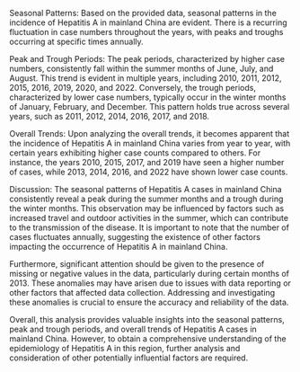 Seasonal Patterns: 
Based on the provided data, seasonal patterns in the incidence of Hepatitis A in mainland China are evident. There is a recurring fluctuation in case numbers throughout the years, with peaks and troughs occurring at specific times annually.

Peak and Trough Periods: 
The peak periods, characterized by higher case numbers, consistently fall within the summer months of June, July, and August. This trend is evident in multiple years, including 2010, 2011, 2012, 2015, 2016, 2019, 2020, and 2022. Conversely, the trough periods, characterized by lower case numbers, typically occur in the winter months of January, February, and December. This pattern holds true across several years, such as 2011, 2012, 2014, 2016, 2017, and 2018.

Overall Trends: 
Upon analyzing the overall trends, it becomes apparent that the incidence of Hepatitis A in mainland China varies from year to year, with certain years exhibiting higher case counts compared to others. For instance, the years 2010, 2015, 2017, and 2019 have seen a higher number of cases, while 2013, 2014, 2016, and 2022 have shown lower case counts.

Discussion: 
The seasonal patterns of Hepatitis A cases in mainland China consistently reveal a peak during the summer months and a trough during the winter months. This observation may be influenced by factors such as increased travel and outdoor activities in the summer, which can contribute to the transmission of the disease. It is important to note that the number of cases fluctuates annually, suggesting the existence of other factors impacting the occurrence of Hepatitis A in mainland China.

Furthermore, significant attention should be given to the presence of missing or negative values in the data, particularly during certain months of 2013. These anomalies may have arisen due to issues with data reporting or other factors that affected data collection. Addressing and investigating these anomalies is crucial to ensure the accuracy and reliability of the data.

Overall, this analysis provides valuable insights into the seasonal patterns, peak and trough periods, and overall trends of Hepatitis A cases in mainland China. However, to obtain a comprehensive understanding of the epidemiology of Hepatitis A in this region, further analysis and consideration of other potentially influential factors are required.